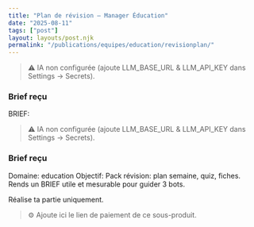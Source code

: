 ```yaml
---
title: "Plan de révision — Manager Éducation"
date: "2025-08-11"
tags: ["post"]
layout: layouts/post.njk
permalink: "/publications/equipes/education/revisionplan/"
---
```

> ⚠️ IA non configurée (ajoute LLM_BASE_URL & LLM_API_KEY dans Settings → Secrets).

### Brief reçu
BRIEF:
> ⚠️ IA non configurée (ajoute LLM_BASE_URL & LLM_API_KEY dans Settings → Secrets).

### Brief reçu
Domaine: education
Objectif: Pack révision: plan semaine, quiz, fiches.
Rends un BRIEF utile et mesurable pour guider 3 bots.

Réalise ta partie uniquement.

> ⚙️ Ajoute ici le lien de paiement de ce sous-produit.
